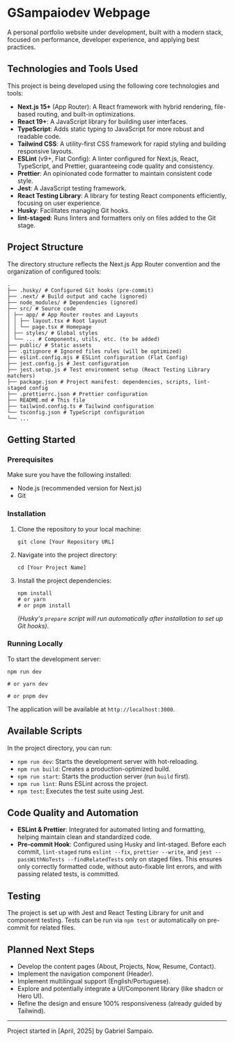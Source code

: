 # GSampaiodev Webpage

A personal portfolio website under development, built with a modern stack, focused on performance, developer experience,
and applying best practices.

## Technologies and Tools Used

This project is being developed using the following core technologies and tools:

- **Next.js 15+** (App Router): A React framework with hybrid rendering, file-based routing, and built-in optimizations.
- **React 19+**: A JavaScript library for building user interfaces.
- **TypeScript**: Adds static typing to JavaScript for more robust and readable code.
- **Tailwind CSS**: A utility-first CSS framework for rapid styling and building responsive layouts.
- **ESLint** (v9+, Flat Config): A linter configured for Next.js, React, TypeScript, and Prettier, guaranteeing code
  quality and consistency.
- **Prettier**: An opinionated code formatter to maintain consistent code style.
- **Jest**: A JavaScript testing framework.
- **React Testing Library**: A library for testing React components efficiently, focusing on user experience.
- **Husky**: Facilitates managing Git hooks.
- **lint-staged**: Runs linters and formatters only on files added to the Git stage.

## Project Structure

The directory structure reflects the Next.js App Router convention and the organization of configured tools:

```
.
├── .husky/ # Configured Git hooks (pre-commit)
├── .next/ # Build output and cache (ignored)
├── node_modules/ # Dependencies (ignored)
├── src/ # Source code
│ ├── app/ # App Router routes and Layouts
│ │ ├── layout.tsx # Root layout
│ │ └── page.tsx # Homepage
│ ├── styles/ # Global styles
│ └── ... # Components, utils, etc. (to be added)
├── public/ # Static assets
├── .gitignore # Ignored files rules (will be optimized)
├── eslint.config.mjs # ESLint configuration (Flat Config)
├── jest.config.js # Jest configuration
├── jest.setup.js # Test environment setup (React Testing Library matchers)
├── package.json # Project manifest: dependencies, scripts, lint-staged config
├── .prettierrc.json # Prettier configuration
├── README.md # This file
├── tailwind.config.ts # Tailwind configuration
└── tsconfig.json # TypeScript configuration
└── ...
```

## Getting Started

### Prerequisites

Make sure you have the following installed:

- Node.js (recommended version for Next.js)
- Git

### Installation

1. Clone the repository to your local machine:
   ```
   git clone [Your Repository URL]
   ```
2. Navigate into the project directory:
   ```
   cd [Your Project Name]
   ```
3. Install the project dependencies:
   ```
   npm install
   # or yarn
   # or pnpm install
   ```
   _(Husky's `prepare` script will run automatically after installation to set up Git hooks)._

### Running Locally

To start the development server:

```
npm run dev

# or yarn dev

# or pnpm dev

```

The application will be available at `http://localhost:3000`.

## Available Scripts

In the project directory, you can run:

- `npm run dev`: Starts the development server with hot-reloading.
- `npm run build`: Creates a production-optimized build.
- `npm run start`: Starts the production server (run `build` first).
- `npm run lint`: Runs ESLint across the project.
- `npm test`: Executes the test suite using Jest.

## Code Quality and Automation

- **ESLint & Prettier**: Integrated for automated linting and formatting, helping maintain clean and standardized code.
- **Pre-commit Hook**: Configured using Husky and lint-staged. Before each commit, `lint-staged`
  runs `eslint --fix`, `prettier --write`, and `jest --passWithNoTests --findRelatedTests` only on staged files. This
  ensures only correctly formatted code, without auto-fixable lint errors, and with passing related tests, is committed.

## Testing

The project is set up with Jest and React Testing Library for unit and component testing. Tests can be run
via `npm test` or automatically on pre-commit for related files.

## Planned Next Steps

- Develop the content pages (About, Projects, Now, Resume, Contact).
- Implement the navigation component (Header).
- Implement multilingual support (English/Portuguese).
- Explore and potentially integrate a UI/Component library (like shadcn or Hero UI).
- Refine the design and ensure 100% responsiveness (already guided by Tailwind).

---

Project started in [April, 2025] by Gabriel Sampaio.
